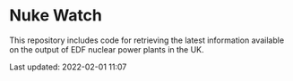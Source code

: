 # Nuke Watch

This repository includes code for retrieving the latest information available on the output of EDF nuclear power plants in the UK.

Last updated: 2022-02-01 11:07